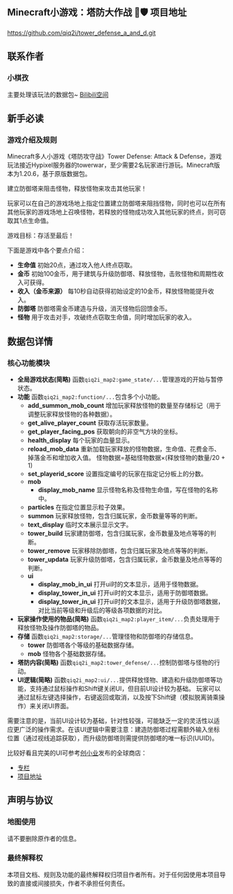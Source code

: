 ## Minecraft小游戏：塔防大作战 🏰🛡️ 项目地址
https://github.com/qiq2i/tower_defense_a_and_d.git

## 联系作者
### 小棋孜
主要处理该玩法的数据包~
[Bilibili空间](https://space.bilibili.com/355336076)

## 新手必读
### 游戏介绍及规则
Minecraft多人小游戏《塔防攻守战》Tower Defense: Attack & Defense，游戏玩法接近Hypixel服务器的towerwar，至少需要2名玩家进行游玩。Minecraft版本为1.20.6，基于原版数据包。

建立防御塔来阻击怪物，释放怪物来攻击其他玩家！

玩家可以在自己的游戏场地上指定位置建立防御塔来阻挡怪物，同时也可以在所有其他玩家的游戏场地上召唤怪物，若释放的怪物成功攻入其他玩家的终点，则可窃取其1点生命值。

游戏目标：存活至最后！

下面是游戏中各个要点介绍：
- **生命值**
    初始20点，通过攻入他人终点窃取。
- **金币**
    初始100金币，用于建筑与升级防御塔、释放怪物，击败怪物和周期性收入可获得。
- **收入（金币来源）**
    每10秒自动获得初始设定的10金币，释放怪物能提升收入。
- **防御塔**
    防御塔需金币建造与升级，消灭怪物后回馈金币。
- **怪物**
    用于攻击对手，攻破终点窃取生命值，同时增加玩家的收入。

## 数据包详情
### 核心功能模块
- **全局游戏状态(简略)**
函数`qiq2i_map2:game_state/...`管理游戏的开始与暂停状态。
- **功能**
函数`qiq2i_map2:function/...`包含多个小功能。
    - **add_summon_mob_count**
    增加玩家释放怪物的数量至存储标记（用于调整玩家释放怪物的各种数据）。
    - **get_alive_player_count**
    获取存活玩家数量。
    - **get_player_facing_pos**
    获取朝向的非空气方块的坐标。
    - **health_display**
    每个玩家的血量显示。
    - **reload_mob_data**
    重新加载玩家释放的怪物数据，生命值、花费金币、掉落金币和增加收入值。
    怪物数据=基础怪物数据×(释放怪物的数量/20 + 1)
    - **set_playerid_score**
    设置指定编号的玩家在指定记分板上的分数。
    - **mob**
        - **display_mob_name**
        显示怪物名称及怪物生命值，写在怪物的名称中。
    - **particles**
    在指定位置显示粒子效果。
    - **summon**
    玩家释放怪物，包含归属玩家，金币数量等等的判断。
    - **text_display**
    临时文本展示显示文字。
    - **tower_build**
    玩家建防御塔，包含归属玩家，金币数量及地点等等的判断。
    - **tower_remove**
    玩家移除防御塔，包含归属玩家及地点等等的判断。
    - **tower_updata**
    玩家升级防御塔，包含归属玩家，金币数量及地点等等的判断。
    - **ui**
        - **display_mob_in_ui**
        打开ui时的文本显示，适用于怪物数据。
        - **display_tower_in_ui**
        打开ui时的文本显示，适用于防御塔数据。
        - **display_tower_in_ui**
        打开ui时的文本显示，适用于升级防御塔数据，对比当前等级和升级后的等级各项数据的对比。
- **玩家操作使用的物品(简略)**
函数`qiq2i_map2:player_item/...`负责处理用于释放怪物及操作防御塔的物品。
- **存储**
函数`qiq2i_map2:storage/...`管理怪物和防御塔的存储信息。
    - **tower**
    防御塔各个等级的基础数据存储。
    - **mob**
    怪物各个基础数据存储。
- **塔防内容(简略)**
函数`qiq2i_map2:tower_defense/...`控制防御塔与怪物的行动。
- **UI逻辑(简略)**
函数`qiq2i_map2:ui/...`提供释放怪物、建造和升级防御塔等功能，支持通过鼠标操作和Shift键关闭UI，但目前UI设计较为基础。
玩家可以通过鼠标左键选择操作，右键返回或取消，以及按下Shift键（模拟脱离骑乘操作）来关闭UI界面。

需要注意的是，当前UI设计较为基础，针对性较强，可能缺乏一定的灵活性以适应更广泛的操作需求。在该UI逻辑中需要注意：建造防御塔过程需额外输入坐标位置（通过视线追踪获取），而升级防御塔则需提供防御塔的唯一标识(UUID)。

比较好看且完美的UI可参考[创小业](https://space.bilibili.com/133430292)发布的全球商店：
- [专栏](https://www.bilibili.com/read/cv34680702)
- [项目地址](https://github.com/HeartingBe/GlobalShop_v3)



## 声明与协议

### 地图使用
请不要删除原作者的信息。

### 最终解释权
本项目文档、规则及功能的最终解释权归项目作者所有。对于任何因使用本项目导致的直接或间接损失，作者不承担任何责任。